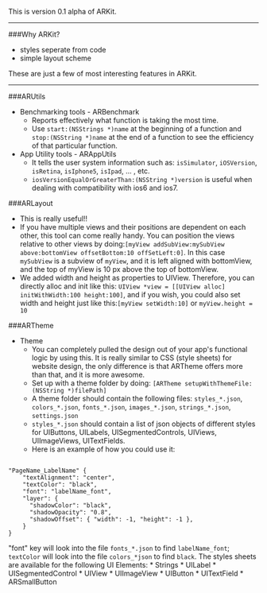 This is version 0.1 alpha of ARKit. 

---

###Why ARKit?

* styles seperate from code
* simple layout scheme

These are just a few of most interesting features in ARKit.

---

###ARUtils

* Benchmarking tools - ARBenchmark
  * Reports effectively what function is taking the most time.
  * Use `start:(NSStrings *)name` at the beginning of a function and `stop:(NSString *)name` at the end of a function to see the efficiency of that particular function.
* App Utility tools - ARAppUtils
  * It tells the user system information such as: `isSimulator`, `iOSVersion`, `isRetina`, `isIphone5`, `isIpad`, ... , etc.
  * `iosVersionEqualOrGreaterThan:(NSString *)version` is useful when dealing with compatibility with ios6 and ios7. 

###ARLayout
  * This is really useful!!
  * If you have multiple views and their positions are dependent on each other, this tool can come really handy. You can position the views relative to other views by doing:`[myView addSubView:mySubView above:bottomView offsetBottom:10 offSetLeft:0]`. In this case `mySubView` is a subview of `myView`, and it is left aligned with bottomView, and the top of myView is 10 px above the top of bottomView.
  * We added width and height as properties to UIView. Therefore, you can directly alloc and init like this: `UIView *view = [[UIView alloc] initWithWidth:100 height:100]`, and if you wish, you could also set width and height just like this:`[myView setWidth:10]` or `myView.height = 10`

###ARTheme
* Theme
  * You can completely pulled the design out of your app's functional logic by using this. It is really similar to CSS (style sheets) for website design, the only difference is that ARTheme offers more than that, and it is more awesome.
  * Set up with a theme folder by doing: `[ARTheme setupWithThemeFile:(NSString *)filePath]`
  * A theme folder should contain the following files: `styles_*.json`, `colors_*.json`, `fonts_*.json`, `images_*.json`, `strings_*.json`, `settings.json`
  * `styles_*.json` should contain a list of json objects of different styles for UIButtons, UILabels, UISegmentedControls, UIViews, UIImageViews, UITextFields. 
  * Here is an example of how you could use it:
<pre><code>
"PageName_LabelName" {
    "textAlignment": "center",
    "textColor": "black",
    "font": "labelName_font",
    "layer": {
      "shadowColor": "black",
      "shadowOpacity": "0.8",
      "shadowOffset": { "width": -1, "height": -1 },
    }
}
</code></pre>
"font" key will look into the file `fonts_*.json` to find `labelName_font`; `textColor` will look into the file `colors_*json` to find `black`.
The styles sheets are available for the following UI Elements:
	* Strings
	* UILabel
	* UISegmentedControl
	* UIView
	* UIImageView
	* UIButton
	* UITextField
	* ARSmallButton



